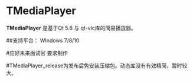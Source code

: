 # TMediaPlayer


**TMediaPlayer** 是基于Qt 5.8 与 qt-vlc库的简易播放器。

##支持平台：
WIndows 7/8/10

#应好未来面试官 要求制作

#TMediaPlayer_release为发布后免安装压缩包。动态库没有有效精简，暂时较大。

